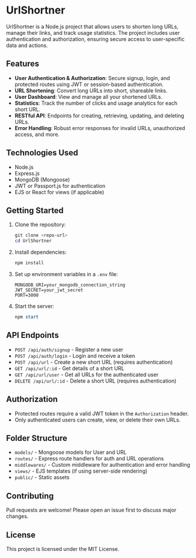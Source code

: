 # UrlShortner

UrlShortner is a Node.js project that allows users to shorten long URLs, manage their links, and track usage statistics. The project includes user authentication and authorization, ensuring secure access to user-specific data and actions.

## Features

- **User Authentication & Authorization**: Secure signup, login, and protected routes using JWT or session-based authentication.
- **URL Shortening**: Convert long URLs into short, shareable links.
- **User Dashboard**: View and manage all your shortened URLs.
- **Statistics**: Track the number of clicks and usage analytics for each short URL.
- **RESTful API**: Endpoints for creating, retrieving, updating, and deleting URLs.
- **Error Handling**: Robust error responses for invalid URLs, unauthorized access, and more.

## Technologies Used

- Node.js
- Express.js
- MongoDB (Mongoose)
- JWT or Passport.js for authentication
- EJS or React for views (if applicable)

## Getting Started

1. Clone the repository:
	```powershell
	git clone <repo-url>
	cd UrlShortner
	```
2. Install dependencies:
	```powershell
	npm install
	```
3. Set up environment variables in a `.env` file:
	```env
	MONGODB_URI=your_mongodb_connection_string
	JWT_SECRET=your_jwt_secret
	PORT=3000
	```
4. Start the server:
	```powershell
	npm start
	```

## API Endpoints

- `POST /api/auth/signup` - Register a new user
- `POST /api/auth/login` - Login and receive a token
- `POST /api/url` - Create a new short URL (requires authentication)
- `GET /api/url/:id` - Get details of a short URL
- `GET /api/url/user` - Get all URLs for the authenticated user
- `DELETE /api/url/:id` - Delete a short URL (requires authentication)

## Authorization

- Protected routes require a valid JWT token in the `Authorization` header.
- Only authenticated users can create, view, or delete their own URLs.

## Folder Structure

- `models/` - Mongoose models for User and URL
- `routes/` - Express route handlers for auth and URL operations
- `middlewares/` - Custom middleware for authentication and error handling
- `views/` - EJS templates (if using server-side rendering)
- `public/` - Static assets

## Contributing

Pull requests are welcome! Please open an issue first to discuss major changes.

## License

This project is licensed under the MIT License.
